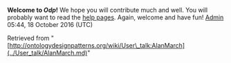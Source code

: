 __Welcome to _Odp_!__ We hope you will contribute much and well. 
You will probably want to read the [help pages](http://ontologydesignpatterns.org/wiki/Help:Contents "Help:Contents"). Again, welcome and have fun! [Admin](../User/ValentinaPresutti.md "User:ValentinaPresutti") 05:44, 18 October 2016 (UTC)





Retrieved from "[http://ontologydesignpatterns.org/wiki/User\_talk:AlanMarch](../User_talk/AlanMarch.md)"